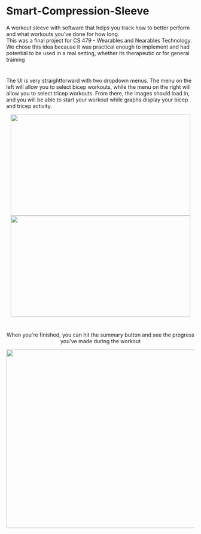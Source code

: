 # Smart-Compression-Sleeve
A workout sleeve with software that helps you track how to better perform and what workouts you've done for how long.  
This was a final project for CS 479 - Wearables and Nearables Technology. We chose this idea because it was practical enough to implement and had potential to be used in a real setting, whether its therapeutic or for general training
#
The UI is very straightforward with two dropdown menus. The menu on the left will allow you to select bicep workouts, while the menu on the right will allow you to select tricep workouts. From there, the images should load in, and you will be able to start your workout while graphs display your bicep and tricep activity.
<!--[unnamed2](https://user-images.githubusercontent.com/70288532/170083753-df6daaf0-d8c5-4545-a2fe-fdb5dc846c85.png =320x180)-->
<p align="center">
<img src="https://user-images.githubusercontent.com/70288532/170083753-df6daaf0-d8c5-4545-a2fe-fdb5dc846c85.png" width="480" height="270"> <img src="https://user-images.githubusercontent.com/70288532/170085957-bbdbfa02-dad5-4b87-b748-5adcd85c7458.png" width="480" height="270">
</p>

#
<p align="center">
When you're finished, you can hit the summary button and see the progress you've made during the workout
</p>

<p align="center">
<img src="https://user-images.githubusercontent.com/70288532/170084478-8cd46703-9a0b-47b3-8420-a7c1222721ae.png" width="620" height="476">
</p>
